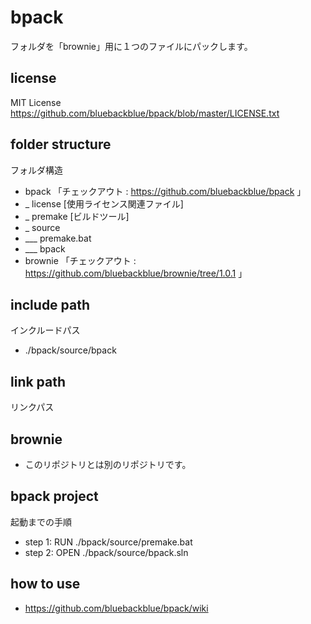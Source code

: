 # bpack
フォルダを「brownie」用に１つのファイルにパックします。

## license
MIT License
https://github.com/bluebackblue/bpack/blob/master/LICENSE.txt

## folder structure
フォルダ構造
* bpack 「チェックアウト : https://github.com/bluebackblue/bpack 」
* _ license [使用ライセンス関連ファイル]
* _ premake [ビルドツール]
* _ source
* ___ premake.bat
* ___ bpack
* brownie 「チェックアウト : https://github.com/bluebackblue/brownie/tree/1.0.1 」 

## include path
インクルードパス
* ./bpack/source/bpack

## link path
リンクパス

## brownie
* このリポジトリとは別のリポジトリです。

## bpack project
起動までの手順
* step 1: RUN  ./bpack/source/premake.bat
* step 2: OPEN ./bpack/source/bpack.sln

## how to use
* https://github.com/bluebackblue/bpack/wiki

